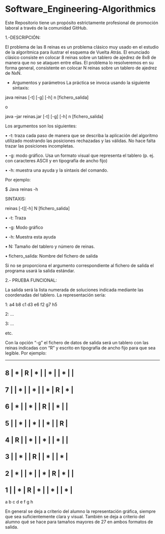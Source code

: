 # Software_Engineering-Algorithmics
Este Repositorio tiene un propósito estrictamente profesional de promoción laboral a través de la comunidad GitHub.

1.-DESCRIPCIÓN:

El problema de las 8 reinas es un problema clásico muy usado en el estudio de la algorítmica para ilustrar el esquema de Vuelta Atrás. El enunciado clásico consiste en
colocar 8 reinas sobre un tablero de ajedrez de 8x8 de manera que no se ataquen entre ellas. El problema lo resolveremos en su forma general, consistente en colocar N reinas 
sobre un tablero de ajedrez de NxN.

 - Argumentos y parámetros
La práctica se invoca usando la siguiente sintaxis:

java reinas [-t] [-g] [-h] n [fichero_salida]

o

java –jar reinas.jar [-t] [-g] [-h] n [fichero_salida]

Los argumentos son los siguientes:

• -t: traza cada paso de manera que se describa la aplicación del algoritmo
utilizado mostrando las posiciones rechazadas y las válidas. No hace falta trazar
las posiciones incompletas.

• -g: modo gráfico. Usa un formato visual que representa el tablero (p. ej. con
caracteres ASCII y en tipografía de ancho fijo)

• -h: muestra una ayuda y la sintaxis del comando. 

Por ejemplo:

$ Java reinas -h <ENTER>

SINTAXIS:

reinas [-t][-h] N [fichero_salida]

• -t: Traza

• -g: Modo gráfico

• -h: Muestra esta ayuda

• N: Tamaño del tablero y número de reinas.

• fichero_salida: Nombre del fichero de salida

Si no se proporciona el argumento correspondiente al fichero de salida el programa usará la salida estándar.

2.- PRUEBA FUNCIONAL:

La salida será la lista numerada de soluciones indicada mediante las coordenadas del tablero. La representación sería:

1: a4 b8 c1 d3 e6 f2 g7 h5

2: …

3: …

etc.

Con la opción “-g” el fichero de datos de salida será un tablero con las reinas indicadas con “R” y escrito en tipografía de ancho fijo para que sea legible. Por ejemplo:

---------------------------------
8 | * | R | * | | * | | * | |
-----------------------------------
7 | | * | | * | | * | R | * |
-----------------------------------
6 | * | | * | | R | | * | |
-----------------------------------
5 | | * | | * | | * | | R |
-----------------------------------
4 | R | | * | | * | | * | |
-----------------------------------
3 | | * | | R | | * | | * |
-----------------------------------
2 | * | | * | | * | R | * | |
-----------------------------------
1 | | * | R | * | | * | | * |
-----------------------------------
a b c d e f g h

En general se deja a criterio del alumno la representación gráfica, siempre que sea suficientemente clara y visual. También se deja a criterio del alumno qué se hace para
tamaños mayores de 27 en ambos formatos de salida.
